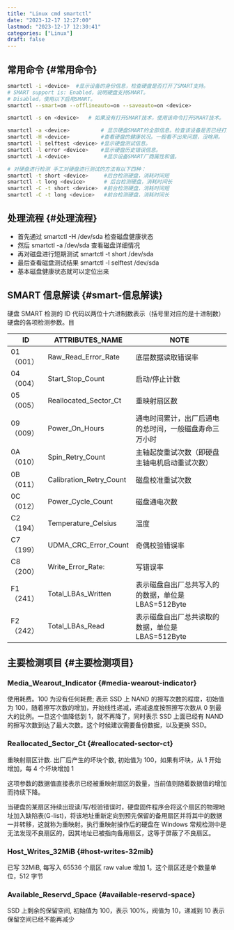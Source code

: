 ```yaml
---
title: "Linux cmd smartctl"
date: "2023-12-17 12:27:00"
lastmod: "2023-12-17 12:30:41"
categories: ["Linux"]
draft: false
---
```


## 常用命令 {#常用命令}

```bash
smartctl -i <device>  #显示设备的身份信息，检查硬盘是否打开了SMART支持。
# SMART support is: Enabled，说明硬盘支持SMART。
# Disabled，使用以下启用SMART。
smartctl --smart=on --offlineauto=on --saveauto=on <device>

smartctl -s on <device>   # 如果没有打开SMART技术，使用该命令打开SMART技术。

smartctl -a <device>          # 显示硬盘SMART的全部信息。检查该设备是否已经打开SMART技术。
smartctl -H <device>          #查看硬盘的健康状况。一般看不出来问题，没啥用。
smartctl -l selftest <device> #显示硬盘测试信息。
smartctl -l error <device>    #显示硬盘历史错误信息。
smartctl -A <device>           #显示设备SMART厂商属性和值。

# 对硬盘进行检测 手工对硬盘进行测试的方法有以下四种：
smartctl -t short <device>     #后台检测硬盘，消耗时间短
smartctl -t long <device>      # 后台检测硬盘，消耗时间长
smartctl -C -t short <device>  #前台检测硬盘，消耗时间短
smartctl -C -t long <device>   #前台检测硬盘，消耗时间长
```


## 处理流程 {#处理流程}

-   首先通过 smartctl -H /dev/sda 检查磁盘健康状态
-   然后 smartctl -a /dev/sda 查看磁盘详细情况
-   再对磁盘进行短期测试 smartctl -t short /dev/sda
-   最后查看磁盘测试结果 smartctl -l selftest /dev/sda
-   基本磁盘健康状态就可以定位出来


## SMART 信息解读 {#smart-信息解读}

硬盘 SMART 检测的 ID 代码以两位十六进制数表示（括号里对应的是十进制数）硬盘的各项检测参数。目

| ID      | ATTRIBUTES_NAME         | NOTE                             |
|---------|-------------------------|----------------------------------|
| 01（001） | Raw_Read_Error_Rate     | 底层数据读取错误率               |
| 04（004） | Start_Stop_Count        | 启动/停止计数                    |
| 05（005） | Reallocated_Sector_Ct   | 重映射扇区数                     |
| 09（009） | Power_On_Hours          | 通电时间累计，出厂后通电的总时间，一般磁盘寿命三万小时 |
| 0A（010） | Spin_Retry_Count        | 主轴起旋重试次数（即硬盘主轴电机启动重试次数） |
| 0B（011） | Calibration_Retry_Count | 磁盘校准重试次数                 |
| 0C（012） | Power_Cycle_Count       | 磁盘通电次数                     |
| C2（194） | Temperature_Celsius     | 温度                             |
| C7（199） | UDMA_CRC_Error_Count    | 奇偶校验错误率                   |
| C8（200） | Write_Error_Rate:       | 写错误率                         |
| F1（241） | Total_LBAs_Written      | 表示磁盘自出厂总共写入的的数据，单位是 LBAS=512Byte |
| F2（242） | Total_LBAs_Read         | 表示磁盘自出厂总共读取的数据，单位是 LBAS=512Byte |


## 主要检测项目 {#主要检测项目}


### Media_Wearout_Indicator {#media-wearout-indicator}

使用耗费。100 为没有任何耗费; 表示 SSD 上 NAND 的擦写次数的程度，初始值为 100，随着擦写次数的增加，开始线性递减，递减速度按照擦写次数从 0 到最大的比例。一旦这个值降低到 1，就不再降了，同时表示 SSD 上面已经有 NAND 的擦写次数到达了最大次数。这个时候建议需要备份数据，以及更换 SSD。


### Reallocated_Sector_Ct {#reallocated-sector-ct}

重映射扇区计数. 出厂后产生的坏块个数, 初始值为 100，如果有坏块，从 1 开始增加，每 4 个坏块增加 1

这项参数的数据值直接表示已经被重映射扇区的数量，当前值则随着数据值的增加而持续下降。

当硬盘的某扇区持续出现读/写/校验错误时，硬盘固件程序会将这个扇区的物理地址加入缺陷表(G-list)，将该地址重新定向到预先保留的备用扇区并将其中的数据一并转移，这就称为重映射。执行重映射操作后的硬盘在 Windows 常规检测中是无法发现不良扇区的，因其地址已被指向备用扇区，这等于屏蔽了不良扇区。


### Host_Writes_32MiB {#host-writes-32mib}

已写 32MiB, 每写入 65536 个扇区 raw value 增加 1。这个扇区还是个数量单位，512 字节


### Available_Reservd_Space {#available-reservd-space}

SSD 上剩余的保留空间, 初始值为 100，表示 100%，阀值为 10，递减到 10 表示保留空间已经不能再减少